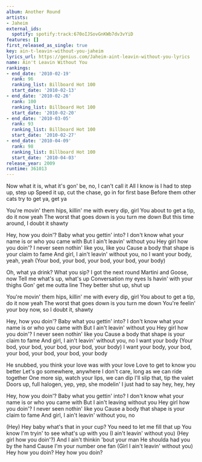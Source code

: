 ```yaml
---
album: Another Round
artists:
- Jaheim
external_ids:
  spotify: spotify:track:670oIJSovGnKWb7dv3vYiD
features: []
first_released_as_single: true
key: ain-t-leavin-without-you-jaheim
lyrics_url: https://genius.com/Jaheim-aint-leavin-without-you-lyrics
name: Ain't Leavin Without You
rankings:
- end_date: '2010-02-19'
  rank: 96
  ranking_list: Billboard Hot 100
  start_date: '2010-02-13'
- end_date: '2010-02-26'
  rank: 100
  ranking_list: Billboard Hot 100
  start_date: '2010-02-20'
- end_date: '2010-03-05'
  rank: 93
  ranking_list: Billboard Hot 100
  start_date: '2010-02-27'
- end_date: '2010-04-09'
  rank: 98
  ranking_list: Billboard Hot 100
  start_date: '2010-04-03'
release_year: 2009
runtime: 361013
---
```

Now what it is, what it's gon' be, no, I can't call it
All I know is I had to step up, step up
Speed it up, cut the chase, go in for first base
Before them other cats try to get ya, get ya


You're movin' them hips, killin' me with every dip, girl
You about to get a tip, do it now yeah
The worst that goes down is you turn me down
But this time around, I doubt it shawty


Hey, how you doin'?
Baby what you gettin' into?
I don't know what your name is or who you came with
But I ain't leavin' without you
Hey girl how you doin'?
I never seen nothin' like you, like you
Cause a body that shape is your claim to fame
And girl, I ain't leavin' without you, no
I want your body, yeah, yeah
(Your bod, your bod, your bod, your bod, your body)


Oh, what ya drink? What you sip?
I got the next round
Martini and Goose, now
Tell me what's up, what's up
Conversation my eyes
Is havin' with your thighs
Gon' get me outta line
They better shut up, shut up


You're movin' them hips, killin' me with every dip, girl
You about to get a tip, do it now yeah
The worst that goes down is you turn me down
You're feelin' your boy now, so I doubt it, shawty


Hey, how you doin'?
Baby what you gettin' into?
I don't know what your name is or who you came with
But I ain't leavin' without you
Hey girl how you doin'?
I never seen nothin' like you
Cause a body that shape is your claim to fame
And girl, I ain't leavin' without you, no
I want your body
(Your bod, your bod, your bod, your bod, your body)
I want your body, your bod, your bod, your bod, your bod, your body


He snubbed, you think your love was with your love
Love to get to know you better
Let's go somewhere, anywhere
I don't care, long as we can ride together
One more sip, watch your lips, we can dip
I'll slip that, tip the valet
Doors up, full halogen, yep, yep, she modelin'
I just had to say hey, hey, hey


Hey, how you doin'?
Baby what you gettin' into?
I don't know what your name is or who you came with
But I ain't leaving without you
Hey girl how you doin'?
I never seen nothin' like you
Cause a body that shape is your claim to fame
And girl, I ain't leavin' without you, no


(Hey)
Hey baby what's that in your cup?
You need to let me fill that up
You know I'm tryin' to see what's up with you
(I ain't leavin' without you)
(Hey girl how you doin'?)
And I ain't thinkin 'bout your man
He shoulda had you by the hand
Cause I'm your number one fan
(Girl I ain't leavin' without you)
Hey how you doin? Hey how you doin?
